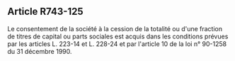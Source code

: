 Article R743-125
----
Le consentement de la société à la cession de la totalité ou d'une fraction de
titres de capital ou parts sociales est acquis dans les conditions prévues par
les articles L. 223-14 et L. 228-24 et par l'article 10 de la loi n° 90-1258 du
31 décembre 1990.
